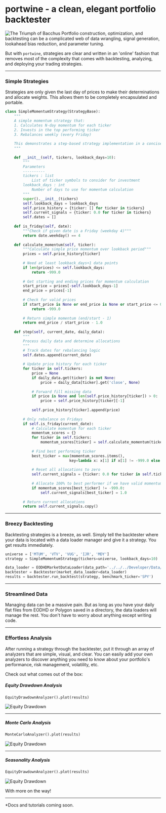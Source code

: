 # portwine - a clean, elegant portfolio backtester
![The Triumph of Bacchus](https://github.com/StuartFarmer/portwine/raw/refs/heads/main/header.jpg)
Portfolio construction, optimization, and backtesting can be a complicated web of data wrangling, signal generation, lookahead bias reduction, and parameter tuning.

But with `portwine`, strategies are clear and written in an 'online' fashion that removes most of the complexity that comes with backtesting, analyzing, and deploying your trading strategies.

---

### Simple Strategies
Strategies are only given the last day of prices to make their determinations and allocate weights. This allows them to be completely encapsulated and portable.

```python
class SimpleMomentumStrategy(StrategyBase):
    """
    A simple momentum strategy that:
    1. Calculates N-day momentum for each ticker
    2. Invests in the top performing ticker
    3. Rebalances weekly (every Friday)
    
    This demonstrates a step-based strategy implementation in a concise, easy-to-understand way.
    """
    
    def __init__(self, tickers, lookback_days=10):
        """
        Parameters
        ----------
        tickers : list
            List of ticker symbols to consider for investment
        lookback_days : int
            Number of days to use for momentum calculation
        """
        super().__init__(tickers)
        self.lookback_days = lookback_days
        self.price_history = {ticker: [] for ticker in tickers}
        self.current_signals = {ticker: 0.0 for ticker in tickers}
        self.dates = []
    
    def is_friday(self, date):
        """Check if given date is a Friday (weekday 4)"""
        return date.weekday() == 4
    
    def calculate_momentum(self, ticker):
        """Calculate simple price momentum over lookback period"""
        prices = self.price_history[ticker]
        
        # Need at least lookback_days+1 data points
        if len(prices) <= self.lookback_days:
            return -999.0
        
        # Get starting and ending prices for momentum calculation
        start_price = prices[-self.lookback_days-1]
        end_price = prices[-1]
        
        # Check for valid prices
        if start_price is None or end_price is None or start_price <= 0:
            return -999.0
        
        # Return simple momentum (end/start - 1)
        return end_price / start_price - 1.0
    
    def step(self, current_date, daily_data):
        """
        Process daily data and determine allocations
        """
        # Track dates for rebalancing logic
        self.dates.append(current_date)
        
        # Update price history for each ticker
        for ticker in self.tickers:
            price = None
            if daily_data.get(ticker) is not None:
                price = daily_data[ticker].get('close', None)
            
            # Forward fill missing data
            if price is None and len(self.price_history[ticker]) > 0:
                price = self.price_history[ticker][-1]
                
            self.price_history[ticker].append(price)
        
        # Only rebalance on Fridays
        if self.is_friday(current_date):
            # Calculate momentum for each ticker
            momentum_scores = {}
            for ticker in self.tickers:
                momentum_scores[ticker] = self.calculate_momentum(ticker)
            
            # Find best performing ticker
            best_ticker = max(momentum_scores.items(), 
                             key=lambda x: x[1] if x[1] != -999.0 else -float('inf'))[0]
            
            # Reset all allocations to zero
            self.current_signals = {ticker: 0.0 for ticker in self.tickers}
            
            # Allocate 100% to best performer if we have valid momentum
            if momentum_scores[best_ticker] != -999.0:
                self.current_signals[best_ticker] = 1.0
        
        # Return current allocations
        return self.current_signals.copy()
```

---

### Breezy Backtesting

Backtesting strategies is a breeze, as well. Simply tell the backtester where your data is located with a data loader manager and give it a strategy. You get results immediately.

```python
universe = ['MTUM', 'VTV', 'VUG', 'IJR', 'MDY']
strategy = SimpleMomentumStrategy(tickers=universe, lookback_days=10)

data_loader = EODHDMarketDataLoader(data_path='../../../Developer/Data/EODHD/us_sorted/US/')
backtester = Backtester(market_data_loader=data_loader)
results = backtester.run_backtest(strategy, benchmark_ticker='SPY')
```
---
### Streamlined Data
Managing data can be a massive pain. But as long as you have your daily flat files from EODHD or Polygon saved in a directory, the data loaders will manage the rest. You don't have to worry about anything except writing code.

---

### Effortless Analysis

After running a strategy through the backtester, put it through an array of analyzers that are simple, visual, and clear. You can easily add your own analyzers to discover anything you need to know about your portfolio's performance, risk management, volatility, etc.

Check out what comes out of the box:

##### Equity Drawdown Analysis
```python
EquityDrawdownAnalyzer().plot(results)
```
![Equity Drawdown](https://github.com/StuartFarmer/portwine/raw/refs/heads/main/equitydrawdown.jpg)

---
##### Monte Carlo Analysis
```python
MonteCarloAnalyzer().plot(results)
```
![Equity Drawdown](https://github.com/StuartFarmer/portwine/raw/refs/heads/main/montecarlo.jpg)

---
##### Seasonality Analysis
```python
EquityDrawdownAnalyzer().plot(results)
```
![Equity Drawdown](https://github.com/StuartFarmer/portwine/raw/refs/heads/main/seasonality.jpg)

With more on the way!

---
*Docs and tutorials coming soon.
